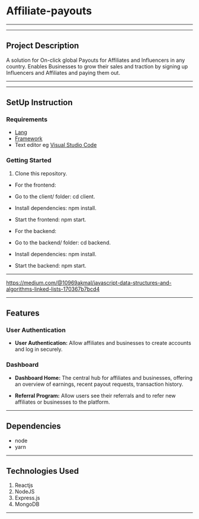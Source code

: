 # Affiliate-payouts
*****
****
## Project Description
A solution for On-click global Payouts for Affiliates and Influencers in any country. Enables Businesses to grow their sales and traction by signing up Influencers and Affiliates and paying them out.
******



*****
## SetUp Instruction
### Requirements
* [Lang](https://nodejs.org/en)
* [Framework](https://legacy.reactjs.org/)
* Text editor eg [Visual Studio Code](https://code.visualstudio.com/download)


### Getting Started
1. Clone this repository.
- For the frontend:

- Go to the client/ folder: cd client.
- Install dependencies: npm install.
- Start the frontend: npm start.

- For the backend:

- Go to the backend/ folder: cd backend.
- Install dependencies: npm install.
- Start the backend: npm start.

*****
https://medium.com/@10969akmal/javascript-data-structures-and-algorithms-linked-lists-170367b7bcd4

*****
## Features

### User Authentication

- **User Authentication:** Allow affiliates and businesses to create accounts and log in securely.

### Dashboard

- **Dashboard Home:** The central hub for affiliates and businesses, offering an overview of earnings, recent payout requests, transaction history.

- **Referral Program:** Allow users see their referrals and to refer new affiliates or businesses to the platform.
*****
## Dependencies
- node
- yarn
*****
## Technologies Used
1. Reactjs
2. NodeJS
3. Express.js
4. MongoDB 
*****
